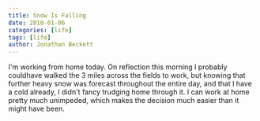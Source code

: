 ```yaml
---
title: Snow Is Falling
date: 2010-01-06
categories: [life]
tags: [life]
author: Jonathan Beckett
---
```


I'm working from home today. On reflection this morning I probably couldhave walked the 3 miles across the fields to work, but knowing that further heavy snow was forecast throughout the entire day, and that I have a cold already, I didn't fancy trudging home through it. I can work at home pretty much unimpeded, which makes the decision much easier than it might have been.